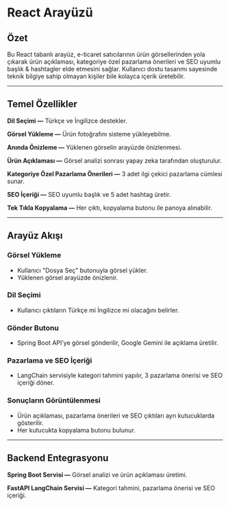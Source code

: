 # React Arayüzü
## Özet

Bu React tabanlı arayüz, e-ticaret satıcılarının ürün görsellerinden yola çıkarak ürün açıklaması, kategoriye özel pazarlama önerileri ve SEO uyumlu başlık & hashtagler elde etmesini sağlar.
Kullanıcı dostu tasarımı sayesinde teknik bilgiye sahip olmayan kişiler bile kolayca içerik üretebilir.

---

## Temel Özellikler
**Dil Seçimi —** Türkçe ve İngilizce destekler.

**Görsel Yükleme —** Ürün fotoğrafını sisteme yükleyebilme.

**Anında Önizleme —** Yüklenen görselin arayüzde önizlenmesi.

**Ürün Açıklaması —** Görsel analizi sonrası yapay zeka tarafından oluşturulur.

**Kategoriye Özel Pazarlama Önerileri —** 3 adet ilgi çekici pazarlama cümlesi sunar.

**SEO İçeriği —** SEO uyumlu başlık ve 5 adet hashtag üretir.

**Tek Tıkla Kopyalama —** Her çıktı, kopyalama butonu ile panoya alınabilir.

---

## Arayüz Akışı
### Görsel Yükleme
- Kullanıcı "Dosya Seç" butonuyla görsel yükler.
- Yüklenen görsel arayüzde önizlenir.

### Dil Seçimi
- Kullanıcı çıktıların Türkçe mi İngilizce mi olacağını belirler.

### Gönder Butonu
- Spring Boot API’ye görsel gönderilir, Google Gemini ile açıklama üretilir.

### Pazarlama ve SEO İçeriği
- LangChain servisiyle kategori tahmini yapılır, 3 pazarlama önerisi ve SEO içeriği döner.

### Sonuçların Görüntülenmesi
- Ürün açıklaması, pazarlama önerileri ve SEO çıktıları ayrı kutucuklarda gösterilir.
- Her kutucukta kopyalama butonu bulunur.

---

## Backend Entegrasyonu
**Spring Boot Servisi —** Görsel analizi ve ürün açıklaması üretimi.

**FastAPI LangChain Servisi —** Kategori tahmini, pazarlama önerisi ve SEO içeriği.

